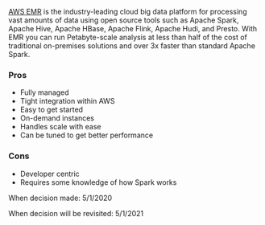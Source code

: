 [AWS EMR](https://aws.amazon.com/emr/?nc=sn&loc=1&whats-new-cards.sort-by=item.additionalFields.postDateTime&whats-new-cards.sort-order=desc) is the industry-leading cloud big data platform for processing vast amounts of data using open source tools such as Apache Spark, Apache Hive, Apache HBase, Apache Flink, Apache Hudi, and Presto. With EMR you can run Petabyte-scale analysis at less than half of the cost of traditional on-premises solutions and over 3x faster than standard Apache Spark.

### Pros
* Fully managed
* Tight integration within AWS
* Easy to get started
* On-demand instances
* Handles scale with ease
* Can be tuned to get better performance

### Cons
* Developer centric
* Requires some knowledge of how Spark works

When decision made: 5/1/2020

When decision will be revisited: 5/1/2021
